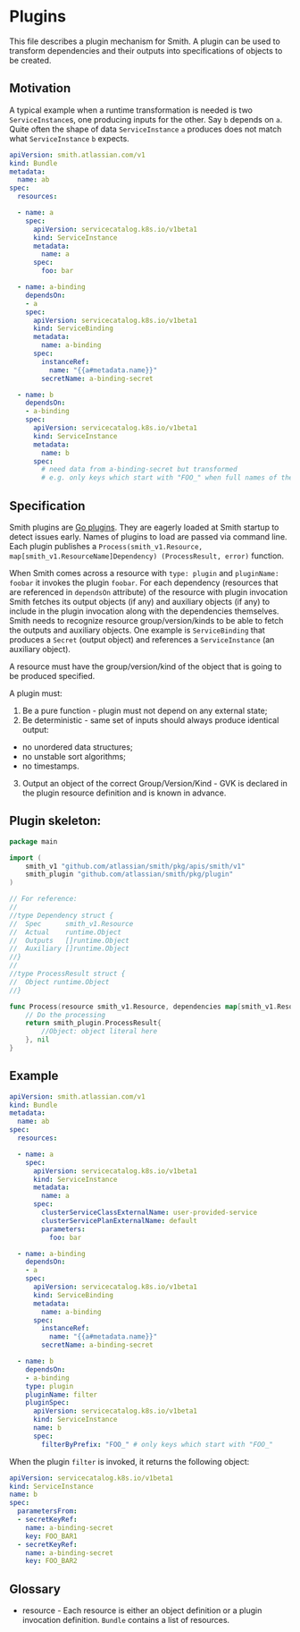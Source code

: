# Plugins

This file describes a plugin mechanism for Smith. A plugin can be used to transform
dependencies and their outputs into specifications of objects to be created.

## Motivation

A typical example when a runtime transformation is needed is two `ServiceInstance`s, one producing inputs for the
other. Say `b` depends on `a`. Quite often the shape of data `ServiceInstance` `a` produces does not match what
`ServiceInstance` `b` expects.

```yaml
apiVersion: smith.atlassian.com/v1
kind: Bundle
metadata:
  name: ab
spec:
  resources:

  - name: a
    spec:
      apiVersion: servicecatalog.k8s.io/v1beta1
      kind: ServiceInstance
      metadata:
        name: a
      spec:
        foo: bar

  - name: a-binding
    dependsOn:
    - a
    spec:
      apiVersion: servicecatalog.k8s.io/v1beta1
      kind: ServiceBinding
      metadata:
        name: a-binding
      spec:
        instanceRef:
          name: "{{a#metadata.name}}"
        secretName: a-binding-secret

  - name: b
    dependsOn:
    - a-binding
    spec:
      apiVersion: servicecatalog.k8s.io/v1beta1
      kind: ServiceInstance
      metadata:
        name: b
      spec:
        # need data from a-binding-secret but transformed
        # e.g. only keys which start with "FOO_" when full names of the keys are not known in advance.
```

## Specification

Smith plugins are [Go plugins](https://golang.org/pkg/plugin/). They are eagerly loaded at Smith startup to detect
issues early. Names of plugins to load are passed via command line.
Each plugin publishes a `Process(smith_v1.Resource, map[smith_v1.ResourceName]Dependency) (ProcessResult, error)`
function.

When Smith comes across a resource with `type: plugin` and `pluginName: foobar` it invokes
the plugin `foobar`. For each dependency (resources that are referenced in `dependsOn` attribute) of the
resource with plugin invocation Smith fetches its output objects (if any) and auxiliary objects (if any) to
include in the plugin invocation along with the dependencies themselves.
Smith needs to recognize resource group/version/kinds to be able to fetch the outputs and auxiliary objects.
One example is `ServiceBinding` that produces a `Secret` (output object) and references a `ServiceInstance`
(an auxiliary object).

A resource must have the group/version/kind of the object that is going to be produced specified.

A plugin must:
1. Be a pure function - plugin must not depend on any external state;
2. Be deterministic - same set of inputs should always produce identical output:
  - no unordered data structures;
  - no unstable sort algorithms;
  - no timestamps.
3. Output an object of the correct Group/Version/Kind - GVK is declared in the plugin resource definition and
is known in advance.

## Plugin skeleton:

```go
package main

import (
	smith_v1 "github.com/atlassian/smith/pkg/apis/smith/v1"
	smith_plugin "github.com/atlassian/smith/pkg/plugin"
)

// For reference:
//
//type Dependency struct {
//	Spec      smith_v1.Resource
//	Actual    runtime.Object
//	Outputs   []runtime.Object
//	Auxiliary []runtime.Object
//}
//
//type ProcessResult struct {
//	Object runtime.Object
//}

func Process(resource smith_v1.Resource, dependencies map[smith_v1.ResourceName]smith_plugin.Dependency)  (smith_plugin.ProcessResult, error) {
	// Do the processing
	return smith_plugin.ProcessResult{
		//Object: object literal here
	}, nil
}
```

## Example

```yaml
apiVersion: smith.atlassian.com/v1
kind: Bundle
metadata:
  name: ab
spec:
  resources:

  - name: a
    spec:
      apiVersion: servicecatalog.k8s.io/v1beta1
      kind: ServiceInstance
      metadata:
        name: a
      spec:
        clusterServiceClassExternalName: user-provided-service
        clusterServicePlanExternalName: default
        parameters:
          foo: bar

  - name: a-binding
    dependsOn:
    - a
    spec:
      apiVersion: servicecatalog.k8s.io/v1beta1
      kind: ServiceBinding
      metadata:
        name: a-binding
      spec:
        instanceRef:
          name: "{{a#metadata.name}}"
        secretName: a-binding-secret

  - name: b
    dependsOn:
    - a-binding
    type: plugin
    pluginName: filter
    pluginSpec:
      apiVersion: servicecatalog.k8s.io/v1beta1
      kind: ServiceInstance
      name: b
      spec:
        filterByPrefix: "FOO_" # only keys which start with "FOO_"
```

When the plugin `filter` is invoked, it returns the following object:

```yaml
apiVersion: servicecatalog.k8s.io/v1beta1
kind: ServiceInstance
name: b
spec:
  parametersFrom:
  - secretKeyRef:
    name: a-binding-secret
    key: FOO_BAR1
  - secretKeyRef:
    name: a-binding-secret
    key: FOO_BAR2
```

## Glossary

- resource - Each resource is either an object definition or a plugin
invocation definition. `Bundle` contains a list of resources.
